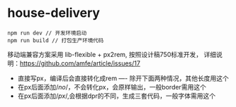 # house-delivery
```
npm run dev // 开发环境启动
npm run build // 打包生产环境代码
```

移动端兼容方案采用 lib-flexible + px2rem, 按照设计稿750标准开发， 详细说明：https://github.com/amfe/article/issues/17
- 直接写px，编译后会直接转化成rem —- 除开下面两种情况，其他长度用这个
- 在px后面添加/*no*/，不会转化px，会原样输出，一般border需用这个
- 在px后面添加/*px*/,会根据dpr的不同，生成三套代码，一般字体需用这个